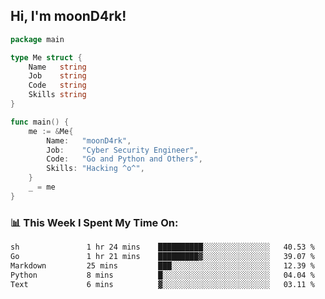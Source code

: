 <h2> Hi, I'm moonD4rk!</h2>

```go
package main

type Me struct {
	Name   string
	Job    string
	Code   string
	Skills string
}

func main() {
	me := &Me{
		Name:   "moonD4rk",
		Job:    "Cyber Security Engineer",
		Code:   "Go and Python and Others",
		Skills: "Hacking ^o^",
	}
	_ = me
}
```

<h3>📊 This Week I Spent My Time On:</h3>
<!-- <img align='right' src="https://github-readme-stats.vercel.app/api?username=moond4rk&show_icons=true&theme=radical", width="300" height="150"> -->

<!--START_SECTION:waka-->

```txt
sh               1 hr 24 mins    ██████████░░░░░░░░░░░░░░░   40.53 %
Go               1 hr 21 mins    █████████▓░░░░░░░░░░░░░░░   39.07 %
Markdown         25 mins         ███░░░░░░░░░░░░░░░░░░░░░░   12.39 %
Python           8 mins          █░░░░░░░░░░░░░░░░░░░░░░░░   04.04 %
Text             6 mins          ▓░░░░░░░░░░░░░░░░░░░░░░░░   03.11 %
```

<!--END_SECTION:waka-->

